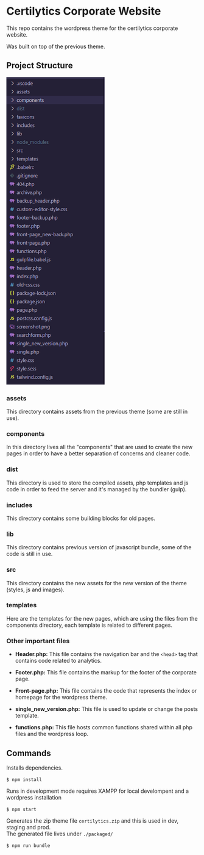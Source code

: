 # Certilytics Corporate Website

This repo contains the wordpress theme for the certilytics corporate website.

Was built on top of the previous theme.

## Project Structure

![project structure](./projectStructure.png)

### assets

This directory contains assets from the previous theme (some are still in use).

### components

In this directory lives all the "components" that are used to create the new pages 
in order to have a better separation of concerns and cleaner code.

### dist

This directory is used to store the compiled assets, php templates and js code in order to feed the server and it's managed by the bundler (gulp).

### includes

This directory contains some building blocks for old pages.

### lib 

This directory contains previous version of javascript bundle, some of the code is still in use.

### src
This directory contains the new assets for the new version of the theme (styles, js and images).

### templates

Here are the templates for the new pages, which are using the files from the components directory, each template is related to different pages.

### Other important files

- **Header.php:** This file contains the navigation bar and the `<head>` tag that contains code related to analytics.

- **Footer.php:** This file contains the markup for the footer of the corporate page.

- **Front-page.php:** This file contains the code that represents the index or homepage for the wordpress theme.

- **single_new_version.php:** This file is used to update or change the posts template.

- **functions.php:** This file hosts common functions shared within all php files and the wordpress loop.

## Commands

Installs dependencies.
```
$ npm install   
```
 Runs in development mode requires XAMPP for local develompent and a wordpress installation 
```
$ npm start     
```

Generates the zip theme file `certilytics.zip` and this is used in dev, staging and prod.  
The generated file lives under `./packaged/`
```
$ npm run bundle 
```
